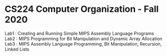# CS224 Computer Organization - Fall 2020 

Lab1 : Creating and Running Simple MIPS Assembly Language Programs
Lab2 : MIPS Programming for Bit Manipulation and Dynamic Array Allocation
Lab3 : MIPS Assembly Language Programming, Bit Manipulation, Recursion, Linked Lists
